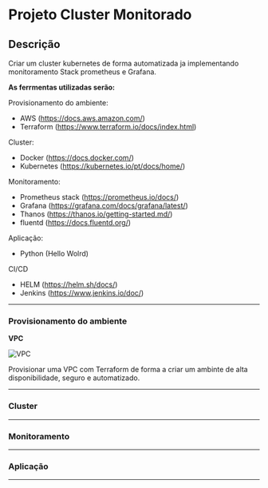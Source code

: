 # Projeto Cluster Monitorado

## Descrição

Criar um cluster kubernetes de forma automatizada ja implementando monitoramento Stack prometheus e Grafana.

**As ferrmentas utilizadas serão:** 

Provisionamento do ambiente: 
* AWS (https://docs.aws.amazon.com/)
* Terraform (https://www.terraform.io/docs/index.html)

Cluster:
* Docker (https://docs.docker.com/)
* Kubernetes (https://kubernetes.io/pt/docs/home/)

Monitoramento: 
* Prometheus stack (https://prometheus.io/docs/)
* Grafana (https://grafana.com/docs/grafana/latest/)
* Thanos (https://thanos.io/getting-started.md/)
* fluentd (https://docs.fluentd.org/)

Aplicação:
* Python (Hello Wolrd)

CI/CD
* HELM (https://helm.sh/docs/)
* Jenkins (https://www.jenkins.io/doc/)

---

### Provisionamento do ambiente

**VPC**

![VPC](https://github.com/lucasdavip/Cluster_Monitorado/blob/master/images/AWS_VPC.png)

Provisionar uma VPC com Terraform de forma a criar um ambinte de alta disponibilidade, seguro e automatizado. 

---

### Cluster

---

### Monitoramento

---

### Aplicação

---
